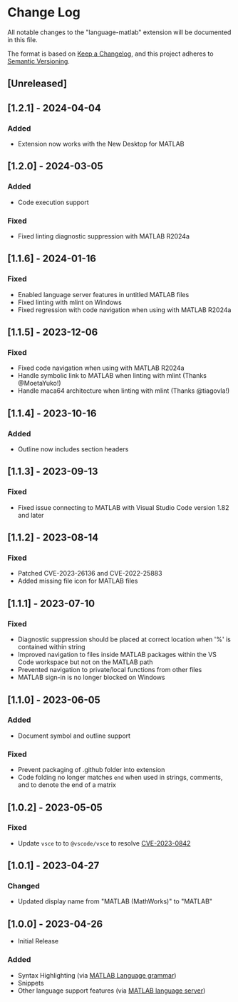 # Change Log

All notable changes to the "language-matlab" extension will be documented in this file.

The format is based on [Keep a Changelog](https://keepachangelog.com/en/1.0.0),
and this project adheres to [Semantic Versioning](https://semver.org/spec/v2.0.0.html).

## [Unreleased]

## [1.2.1] - 2024-04-04

### Added
- Extension now works with the New Desktop for MATLAB

## [1.2.0] - 2024-03-05

### Added
- Code execution support

### Fixed
- Fixed linting diagnostic suppression with MATLAB R2024a

## [1.1.6] - 2024-01-16

### Fixed
- Enabled language server features in untitled MATLAB files
- Fixed linting with mlint on Windows
- Fixed regression with code navigation when using with MATLAB R2024a

## [1.1.5] - 2023-12-06

### Fixed
- Fixed code navigation when using with MATLAB R2024a
- Handle symbolic link to MATLAB when linting with mlint (Thanks @MoetaYuko!)
- Handle maca64 architecture when linting with mlint (Thanks @tiagovla!)

## [1.1.4] - 2023-10-16

### Added
- Outline now includes section headers

## [1.1.3] - 2023-09-13

### Fixed
- Fixed issue connecting to MATLAB with Visual Studio Code version 1.82 and later

## [1.1.2] - 2023-08-14

### Fixed

- Patched CVE-2023-26136 and CVE-2022-25883
- Added missing file icon for MATLAB files

## [1.1.1] - 2023-07-10

### Fixed

- Diagnostic suppression should be placed at correct location when '%' is contained within string
- Improved navigation to files inside MATLAB packages within the VS Code workspace but not on the MATLAB path
- Prevented navigation to private/local functions from other files
- MATLAB sign-in is no longer blocked on Windows

## [1.1.0] - 2023-06-05

### Added
- Document symbol and outline support

### Fixed

- Prevent packaging of .github folder into extension
- Code folding no longer matches `end` when used in strings, comments, and to denote the end of a matrix

## [1.0.2] - 2023-05-05

### Fixed

- Update `vsce` to to `@vscode/vsce` to resolve [CVE-2023-0842](https://nvd.nist.gov/vuln/detail/CVE-2023-0842)

## [1.0.1] - 2023-04-27

### Changed

- Updated display name from "MATLAB (MathWorks)" to "MATLAB"

## [1.0.0] - 2023-04-26

- Initial Release

### Added

- Syntax Highlighting (via [MATLAB Language grammar](https://github.com/mathworks/MATLAB-Language-grammar))
- Snippets
- Other language support features (via [MATLAB language server](https://github.com/mathworks/MATLAB-language-server))
